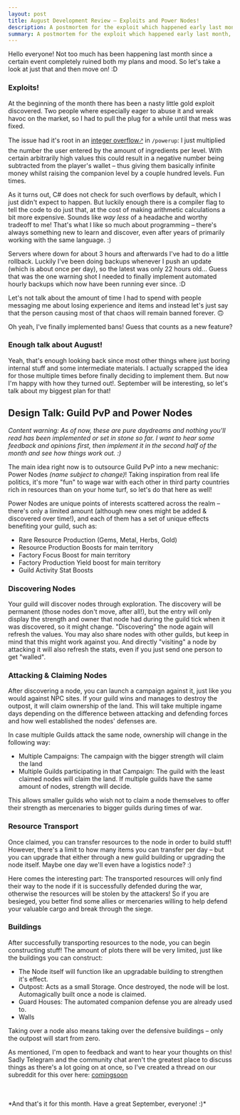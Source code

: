 ```yaml
---
layout: post
title: August Development Review – Exploits and Power Nodes!
description: A postmortem for the exploit which happened early last month, followed by a design talk for guild warfare.
summary: A postmortem for the exploit which happened early last month, followed by a design talk for guild warfare.
---
```


Hello everyone! Not too much has been happening last month since a certain event completely ruined both my plans and mood. So let's take a look at just that and then move on! :D

### Exploits!
At the beginning of the month there has been a nasty little gold exploit discovered. Two people where especially eager to abuse it and wreak havoc on the market, so I had to pull the plug for a while until that mess was fixed.

The issue had it's root in an [integer overflow🡕](https://en.wikipedia.org/wiki/Arithmetic_overflow) in `/powerup`: I just multiplied the number the user entered by the amount of ingredients per level. With certain arbitrarily high values this could result in a negative number being subtracted from the player's wallet – thus giving them basically infinite money whilst raising the companion level by a couple hundred levels. Fun times.

As it turns out, C# does not check for such overflows by default, which I just didn't expect to happen. But luckily enough there is a compiler flag to tell the code to do just that, at the cost of making arithmetic calculations a bit more expensive. Sounds like *way less* of a headache and worthy tradeoff to me! That's what I like so much about programming – there's always something new to learn and discover, even after years of primarily working with the same language. :)

Servers where down for about 3 hours and afterwards I've had to do a little rollback. Luckily I've been doing backups whenever I push an update (which is about once per day), so the latest was only 22 hours old... Guess that was the one warning shot I needed to finally implement automated hourly backups which now have been running ever since. :D

Let's not talk about the amount of time I had to spend with people messaging me about losing experience and items and instead let's just say that the person causing most of that chaos will remain banned forever. 🙃

Oh yeah, I've finally implemented bans! Guess that counts as a new feature?

### Enough talk about August!
Yeah, that's enough looking back since most other things where just boring internal stuff and some intermediate materials. I actually scrapped the idea for those multiple times before finally deciding to implement them. But now I'm happy with how they turned out!. September will be interesting, so let's talk about my biggest plan for that!

## Design Talk: Guild PvP and Power Nodes
*Content warning: As of now, these are pure daydreams and nothing you'll read has been implemented or set in stone so far. I want to hear some feedback and opinions first, then implement it in the second half of the month and see how things work out. :)*

The main idea right now is to outsource Guild PvP into a new mechanic: Power Nodes *(name subject to change)*!
Taking inspiration from real life politics, it's more "fun" to wage war with each other in third party countries rich in resources than on your home turf, so let's do that here as well!

Power Nodes are unique points of interests scattered across the realm – there's only a limited amount (although new ones might be added & discovered over time!), and each of them has a set of unique effects benefiting your guild, such as:
- Rare Resource Production (Gems, Metal, Herbs, Gold)
- Resource Production Boosts for main territory
- Factory Focus Boost for main territory
- Factory Production Yield boost for main territory
- Guild Activity Stat Boosts

### Discovering Nodes
Your guild will discover nodes through exploration. The discovery will be permanent (those nodes don't move, after all!), but the entry will only display the strength and owner that node had during the guild tick when it was discovered, so it might change. "Discovering" the node again will refresh the values. You may also share nodes with other guilds, but keep in mind that this might work against you. And directly "visiting" a node by attacking it will also refresh the stats, even if you just send one person to get "walled".

### Attacking & Claiming Nodes
After discovering a node, you can launch a campaign against it, just like you would against NPC sites.
If your guild wins and manages to destroy the outpost, it will claim ownership of the land. This will take multiple ingame days depending on the difference between attacking and defending forces and how well established the nodes' defenses are.

In case multiple Guilds attack the same node, ownership will change in the following way:
- Multiple Campaigns: The campaign with the bigger strength will claim the land
- Multiple Guilds participating in that Campaign: The guild with the least claimed nodes will claim the land. If multiple guilds have the same amount of nodes, strength will decide.

This allows smaller guilds who wish not to claim a node themselves to offer their strength as mercenaries to bigger guilds during times of war.

### Resource Transport
Once claimed, you can transfer resources to the node in order to build stuff! However, there's a limit to how many items you can transfer per day – but you can upgrade that either through a new guild building or upgrading the node itself. Maybe one day we'll even have a logistics node? :)

Here comes the interesting part: The transported resources will only find their way to the node if it is successfully defended during the war, otherwise the resources will be stolen by the attackers! So if you are besieged, you better find some allies or mercenaries willing to help defend your valuable cargo and break through the siege.

### Buildings
After successfully transporting resources to the node, you can begin constructing stuff!
The amount of plots there will be very limited, just like the buildings you can construct:
- The Node itself will function like an upgradable building to strengthen it's effect.
- Outpost: Acts as a small Storage. Once destroyed, the node will be lost. Automagically built once a node is claimed.
- Guard Houses: The automated companion defense you are already used to.
- Walls

Taking over a node also means taking over the defensive buildings – only the outpost will start from zero.

As mentioned, I'm open to feedback and want to hear your thoughts on this!
Sadly Telegram and the community chat aren't the greatest place to discuss things as there's a lot going on at once, so I've created a thread on our subreddit for this over here: [comingsoon](comingsoon) 

<br>
<br>
*And that's it for this month. Have a great September, everyone! :)*